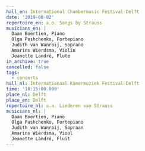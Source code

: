 ```yaml
---
hall_en: International Chambermusic Festival Delft
date: '2019-08-02'
repertoire_en: a.o. Songs by Strauss
musicians_en: |
  Daan Boertien, Piano
  Olga Pashchenko, Fortepiano
  Judith van Wanroij, Soprano
  Amarins Wierdsma, Violin
  Jeanette Landré, Flute
in_archive: true
cancelled: false
tags:
  - concerts
hall_nl: Internationaal Kamermuziek Festival Delft
time: '18:15:00.000'
place_nl: Delft
place_en: Delft
repertoire_nl: o.a. Liederen van Strauss
musicians_nl: |
  Daan Boertien, Piano
  Olga Pashchenko, Fortepiano
  Judith van Wanroij, Sopraan
  Amarins Wierdsma, Viool
  Jeanette Landré, Fluit
---
```


